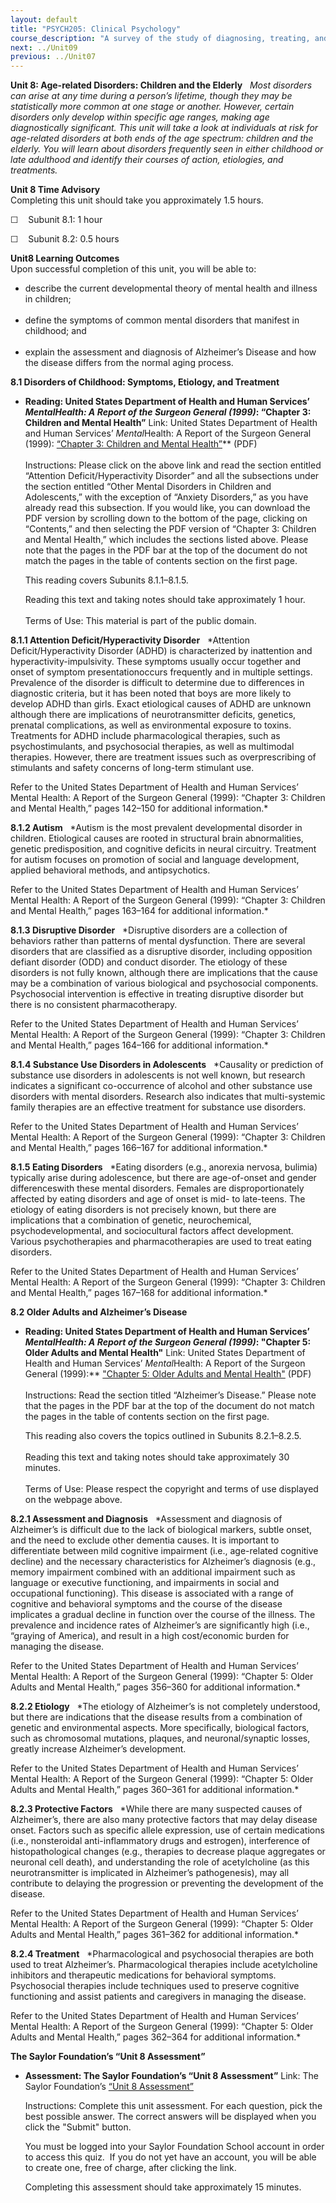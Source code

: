 ```yaml
---
layout: default
title: "PSYCH205: Clinical Psychology"
course_description: "A survey of the study of diagnosing, treating, and understanding abnormal and maladaptive behaviors, which include depression, anxiety, and schizophrenia."
next: ../Unit09
previous: ../Unit07
---
```

**Unit 8: Age-related Disorders: Children and the Elderly** <span
id="8"></span> 
*Most disorders can arise at any time during a person’s lifetime, though
they may be statistically more common at one stage or another. However,
certain disorders only develop within specific age ranges, making age
diagnostically significant. This unit will take a look at individuals at
risk for age-related disorders at both ends of the age spectrum:
children and the elderly. You will learn about disorders frequently seen
in either childhood or late adulthood and identify their courses of
action, etiologies, and treatments.*

**Unit 8 Time Advisory**  
Completing this unit should take you approximately 1.5 hours.  
  
 ☐    Subunit 8.1: 1 hour  
  
 ☐    Subunit 8.2: 0.5 hours

**Unit8 Learning Outcomes**  
Upon successful completion of this unit, you will be able to:  
-   describe the current developmental theory of mental health and
    illness in children;  
      
-   define the symptoms of common mental disorders that manifest in
    childhood; and  
      
-   explain the assessment and diagnosis of Alzheimer’s Disease and how
    the disease differs from the normal aging process.

**8.1 Disorders of Childhood: Symptoms, Etiology, and Treatment** <span
id="8.1"></span> 
-   **Reading: United States Department of Health and Human Services’
    *MentalHealth: A Report of the Surgeon General (1999)*: “Chapter 3:
    Children and Mental Health”**
    Link: United States Department of Health and Human Services’
    *Mental*Health: A Report of the Surgeon General (1999): [“Chapter 3:
    Children and Mental
    Health”](https://resources.saylor.org/archived/wp-content/uploads/2011/07/psych205-ch3.pdf)**
    (PDF)  
        
     Instructions: Please click on the above link and read the section
    entitled “Attention Deficit/Hyperactivity Disorder” and all the
    subsections under the section entitled “Other Mental Disorders in
    Children and Adolescents,” with the exception of “Anxiety
    Disorders,” as you have already read this subsection. If you would
    like, you can download the PDF version by scrolling down to the
    bottom of the page, clicking on “Contents,” and then selecting the
    PDF version of “Chapter 3: Children and Mental Health,” which
    includes the sections listed above. Please note that the pages in
    the PDF bar at the top of the document do not match the pages in the
    table of contents section on the first page.   
      
     This reading covers Subunits 8.1.1–8.1.5.  
      
     Reading this text and taking notes should take approximately 1
    hour.  
        
     Terms of Use: This material is part of the public domain. 

**8.1.1 Attention Deficit/Hyperactivity Disorder** <span
id="8.1.1"></span> 
*Attention Deficit/Hyperactivity Disorder (ADHD) is characterized by
inattention and hyperactivity-impulsivity. These symptoms usually occur
together and onset of symptom presentationoccurs frequently and in
multiple settings. Prevalence of the disorder is difficult to determine
due to differences in diagnostic criteria, but it has been noted that
boys are more likely to develop ADHD than girls. Exact etiological
causes of ADHD are unknown although there are implications of
neurotransmitter deficits, genetics, prenatal complications, as well as
environmental exposure to toxins. Treatments for ADHD include
pharmacological therapies, such as psychostimulants, and psychosocial
therapies, as well as multimodal therapies. However, there are treatment
issues such as overprescribing of stimulants and safety concerns of
long-term stimulant use.  
  
 Refer to the United States Department of Health and Human Services’
Mental Health: A Report of the Surgeon General (1999): “Chapter 3:
Children and Mental Health,” pages 142–150 for additional information.*

**8.1.2 Autism** <span id="8.1.2"></span> 
*Autism is the most prevalent developmental disorder in children.
Etiological causes are rooted in structural brain abnormalities, genetic
predisposition, and cognitive deficits in neural circuitry. Treatment
for autism focuses on promotion of social and language development,
applied behavioral methods, and antipsychotics.  
  
 Refer to the United States Department of Health and Human Services’
Mental Health: A Report of the Surgeon General (1999): “Chapter 3:
Children and Mental Health,” pages 163–164 for additional information.*

**8.1.3 Disruptive Disorder** <span id="8.1.3"></span> 
*Disruptive disorders are a collection of behaviors rather than patterns
of mental dysfunction. There are several disorders that are classified
as a disruptive disorder, including opposition defiant disorder (ODD)
and conduct disorder. The etiology of these disorders is not fully
known, although there are implications that the cause may be a
combination of various biological and psychosocial components.
Psychosocial intervention is effective in treating disruptive disorder
but there is no consistent pharmacotherapy.  
  
 Refer to the United States Department of Health and Human Services’
Mental Health: A Report of the Surgeon General (1999): “Chapter 3:
Children and Mental Health,” pages 164–166 for additional information.*

**8.1.4 Substance Use Disorders in Adolescents** <span
id="8.1.4"></span> 
*Causality or prediction of substance use disorders in adolescents is
not well known, but research indicates a significant co-occurrence of
alcohol and other substance use disorders with mental disorders.
Research also indicates that multi-systemic family therapies are an
effective treatment for substance use disorders.  
  
 Refer to the United States Department of Health and Human Services’
Mental Health: A Report of the Surgeon General (1999): “Chapter 3:
Children and Mental Health,” pages 166–167 for additional information.*

**8.1.5 Eating Disorders** <span id="8.1.5"></span> 
*Eating disorders (e.g., anorexia nervosa, bulimia) typically arise
during adolescence, but there are age-of-onset and gender
differenceswith these mental disorders. Females are disproportionately
affected by eating disorders and age of onset is mid- to late-teens. The
etiology of eating disorders is not precisely known, but there are
implications that a combination of genetic, neurochemical,
psychodevelopmental, and sociocultural factors affect development.
Various psychotherapies and pharmacotherapies are used to treat eating
disorders.  
  
 Refer to the United States Department of Health and Human Services’
Mental Health: A Report of the Surgeon General (1999): “Chapter 3:
Children and Mental Health,” pages 167–168 for additional information.*

**8.2 Older Adults and Alzheimer’s Disease** <span id="8.2"></span> 
-   **Reading: United States Department of Health and Human Services’
    *MentalHealth: A Report of the Surgeon General (1999)*: "Chapter 5:
    Older Adults and Mental Health"**
    Link: United States Department of Health and Human Services’
    *Mental*Health: A Report of the Surgeon General (1999):** ["Chapter
    5: Older Adults and Mental
    Health"](https://resources.saylor.org/archived/wp-content/uploads/2011/07/psych205-ch5.pdf) (PDF)  
        
     Instructions: Read the section titled “Alzheimer’s Disease.” Please
    note that the pages in the PDF bar at the top of the document do not
    match the pages in the table of contents section on the first
    page.   
      
     This reading also covers the topics outlined in Subunits
    8.2.1–8.2.5.  
        
     Reading this text and taking notes should take approximately 30
    minutes.  
        
     Terms of Use: Please respect the copyright and terms of use
    displayed on the webpage above.

**8.2.1 Assessment and Diagnosis** <span id="8.2.1"></span> 
*Assessment and diagnosis of Alzheimer’s is difficult due to the lack of
biological markers, subtle onset, and the need to exclude other dementia
causes. It is important to differentiate between mild cognitive
impairment (i.e., age-related cognitive decline) and the necessary
characteristics for Alzheimer’s diagnosis (e.g., memory impairment
combined with an additional impairment such as language or executive
functioning, and impairments in social and occupational functioning).
This disease is associated with a range of cognitive and behavioral
symptoms and the course of the disease implicates a gradual decline in
function over the course of the illness. The prevalence and incidence
rates of Alzheimer’s are significantly high (i.e., “graying of America),
and result in a high cost/economic burden for managing the disease.  
  
 Refer to the United States Department of Health and Human Services’
Mental Health: A Report of the Surgeon General (1999): “Chapter 5: Older
Adults and Mental Health,” pages 356–360 for additional information.*

**8.2.2 Etiology** <span id="8.2.2"></span> 
*The etiology of Alzheimer’s is not completely understood, but there are
indications that the disease results from a combination of genetic and
environmental aspects. More specifically, biological factors, such as
chromosomal mutations, plaques, and neuronal/synaptic losses, greatly
increase Alzheimer’s development.  
  
 Refer to the United States Department of Health and Human Services’
Mental Health: A Report of the Surgeon General (1999): “Chapter 5: Older
Adults and Mental Health,” pages 360–361 for additional information.*

**8.2.3 Protective Factors** <span id="8.2.3"></span> 
*While there are many suspected causes of Alzheimer’s, there are also
many protective factors that may delay disease onset. Factors such as
specific allele expression, use of certain medications (i.e.,
nonsteroidal anti-inflammatory drugs and estrogen), interference of
histopathological changes (e.g., therapies to decrease plaque aggregates
or neuronal cell death), and understanding the role of acetylcholine (as
this neurotransmitter is implicated in Alzheimer’s pathogenesis), may
all contribute to delaying the progression or preventing the development
of the disease.  
  
 Refer to the United States Department of Health and Human Services’
Mental Health: A Report of the Surgeon General (1999): “Chapter 5: Older
Adults and Mental Health,” pages 361–362 for additional information.*

**8.2.4 Treatment** <span id="8.2.4"></span> 
*Pharmacological and psychosocial therapies are both used to treat
Alzheimer’s. Pharmacological therapies include acetylcholine inhibitors
and therapeutic medications for behavioral symptoms. Psychosocial
therapies include techniques used to preserve cognitive functioning and
assist patients and caregivers in managing the disease.  
  
 Refer to the United States Department of Health and Human Services’
Mental Health: A Report of the Surgeon General (1999): “Chapter 5: Older
Adults and Mental Health,” pages 362–364 for additional information.*

**The Saylor Foundation’s “Unit 8 Assessment”** <span
id="8.2.5"></span> 
-   **Assessment: The Saylor Foundation’s “Unit 8 Assessment”**
    Link: The Saylor Foundation’s [“Unit 8
    Assessment”](http://school.saylor.org/mod/quiz/view.php?id=1427)  
      
     Instructions: Complete this unit assessment. For each question,
    pick the best possible answer. The correct answers will be displayed
    when you click the "Submit" button.  
      
     You must be logged into your Saylor Foundation School account in
    order to access this quiz.  If you do not yet have an account, you
    will be able to create one, free of charge, after clicking the
    link.  
      
     Completing this assessment should take approximately 15 minutes.


